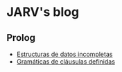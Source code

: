 # JARV's blog

## Prolog

* [Estructuras de datos incompletas](https://github.com/jariazavalverde/blog/blob/master/posts/prolog/estructuras-de-datos-incompletas.md)
* [Gramáticas de cláusulas definidas](https://github.com/jariazavalverde/blog/blob/master/posts/prolog/gramaticas-de-clausulas-definidas.md)
